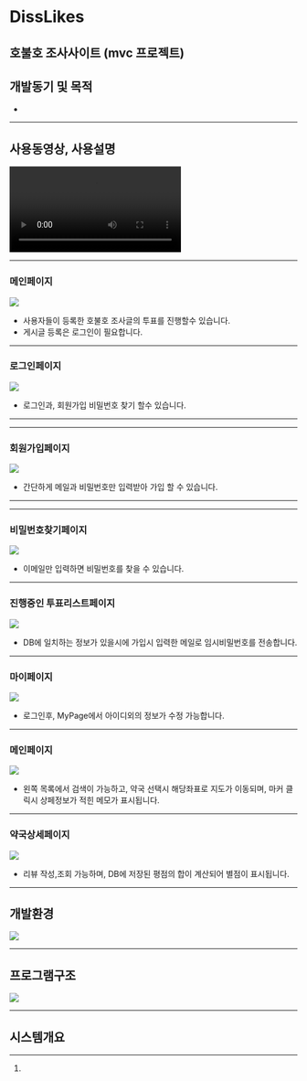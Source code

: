 <h1> DissLikes </h1>
<h2>호불호 조사사이트 (mvc 프로젝트) </h2>
<h2>개발동기 및 목적</h2>
<ul>
  <li></li>
</ul>
<hr>
<h2>사용동영상, 사용설명</h2>
<video src="https://user-images.githubusercontent.com/85157790/165747505-97785237-2341-47fc-a290-3a862448386d.mp4"></video>
<hr>
<h3>메인페이지</h3>
<image src="https://user-images.githubusercontent.com/85157790/165747569-45be6ecb-96c6-46b4-8051-e789272958cd.png"></image>
<ul>
  <li> 사용자들이 등록한 호불호 조사글의 투표를 진행할수 있습니다.
  <li> 게시글 등록은 로그인이 필요합니다.
</ul>
<hr>
<h3>로그인페이지</h3>
<image src="https://user-images.githubusercontent.com/85157790/165747573-553b5f8d-bc48-4ce5-baef-1f4de7d366b9.png"></image>
<ul>
  <li>로그인과, 회원가입 비밀번호 찾기 할수 있습니다.
</ul>
<hr>
<hr>
<h3>회원가입페이지</h3>
<image src="https://user-images.githubusercontent.com/85157790/165749703-db6daa20-dbe9-4555-9bb4-519550811737.png"></image>
<ul>
  <li> 간단하게 메일과 비밀번호만 입력받아 가입 할 수 있습니다.
</ul>
<hr>
<hr>
<h3>비밀번호찾기페이지</h3>
<image src="https://user-images.githubusercontent.com/85157790/165749696-2f6da6b5-e662-4e32-8016-431502570a65.png"></image>
<ul>
  <li> 이메일만 입력하면 비밀번호를 찾을 수 있습니다.
</ul>
<hr>
<h3>진행중인 투표리스트페이지</h3>
<image src="https://user-images.githubusercontent.com/85157790/165747576-4fed62eb-2c23-4694-993e-aa8e58eded49.png"></image>
<ul>
  <li> DB에 일치하는 정보가 있을시에 가입시 입력한 메일로 임시비밀번호를 전송합니다.
</ul>
<hr>
<h3>마이페이지</h3>
<image src="https://user-images.githubusercontent.com/85157790/165747578-30c9b481-f36a-45db-b2ba-1e2fb11f6730.png"></image>
<ul>
  <li>로그인후, MyPage에서 아이디외의 정보가 수정 가능합니다.
</ul>
<hr>
<h3>메인페이지</h3>
<image src="https://user-images.githubusercontent.com/85157790/165747580-19802fd9-0509-4c47-9284-7268a4b01a23.png"></image>
<ul>
  <li> 왼쪽 목록에서 검색이 가능하고, 약국 선택시 해당좌표로 지도가 이동되며, 마커 클릭시 상페정보가 적힌 메모가 표시됩니다. 
</ul>
<hr>
<h3>약국상세페이지</h3>
<image src="https://user-images.githubusercontent.com/85157790/165747586-9933a727-7f04-45a3-86b4-0470fb76af8a.png"></image>
<ul>
  <li> 리뷰 작성,조회 가능하며, DB에 저장된 평점의 합이 계산되어 별점이 표시됩니다.
</ul>
<hr>
<h2>개발환경</h2>
<image src="https://user-images.githubusercontent.com/85157790/165740053-d0dedcd0-876a-4f11-bca5-9ca4c5fa2378.png"></image>
<hr>
<h2>프로그램구조</h2>
<image src="https://user-images.githubusercontent.com/85157790/165740597-b268907d-377c-4c3e-9728-2c0d63b85edf.png"></image>
<hr>
<h2>시스템개요</h2>

<hr>
<ol>
  <li>  
</ol>
<image src=""></image>
